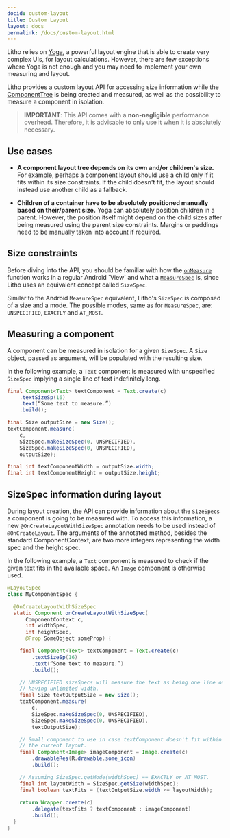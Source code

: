 ```yaml
---
docid: custom-layout
title: Custom Layout
layout: docs
permalink: /docs/custom-layout.html
---
```

Litho relies on [Yoga](https://facebook.github.io/yoga/), a powerful layout engine that is able to create very complex UIs, for layout calculations.  However, there are few exceptions where Yoga is not enough and you may need to implement your own measuring and layout. 

Litho provides a custom layout API for accessing size information while the [ComponentTree](/javadoc/com/facebook/litho/ComponentTree) is being created and measured, as well as the possibility to measure a component in isolation.

> **IMPORTANT**: This API comes with a **non-negligible** performance overhead. Therefore, it is advisable to only use it when it is absolutely necessary.

## Use cases

* **A component layout tree depends on its own and/or children's size.** For example, perhaps a component layout should use a child only if it fits within its size constraints. If the child doesn't fit, the layout should instead use another child as a fallback.

* **Children of a container have to be absolutely positioned manually based on their/parent size.** Yoga can absolutely position children in a parent. However, the position itself might depend on the child sizes after being measured using the parent size constraints. Margins or paddings need to be manually taken into account if required.

## Size constraints
Before diving into the API, you should be familiar with how the [`onMeasure`](https://developer.android.com/reference/android/view/View.html#onMeasure(int,%20int)) function works in a regular Android `View` and what a [`MeasureSpec`](https://developer.android.com/reference/android/view/View.MeasureSpec.html) is, since Litho uses an equivalent concept called `SizeSpec`. 

Similar to the Android `MeasureSpec` equivalent, Litho's `SizeSpec` is composed of a size and a mode. The possible modes, same as for `MeasureSpec`, are: `UNSPECIFIED`, `EXACTLY` and `AT_MOST`.

## Measuring a component

A component can be measured in isolation for a given `SizeSpec`. A `Size` object, passed as argument, will be populated with the resulting size.

In the following example, a `Text` component is measured with unspecified `SizeSpec` implying a single line of text indefinitely long.

```java
final Component<Text> textComponent = Text.create(c)
    .textSizeSp(16)
    .text(“Some text to measure.”)
    .build();

final Size outputSize = new Size();
textComponent.measure(
    c, 
    SizeSpec.makeSizeSpec(0, UNSPECIFIED),
    SizeSpec.makeSizeSpec(0, UNSPECIFIED),
    outputSize);

final int textComponentWidth = outputSize.width;
final int textComponentHeight = outputSize.height;
```

## SizeSpec information during layout
During layout creation, the API can provide information about the `SizeSpecs` a component is going to be measured with. To access this information, a new `@OnCreateLayoutWithSizeSpec` annotation needs to be used instead of `@OnCreateLayout`. The arguments of the annotated method, besides the standard ComponentContext, are two more integers representing the width spec and the height spec.

In the following example, a `Text` component is measured to check if the given text fits in the available space. An `Image` component is otherwise used.

```java
@LayoutSpec
class MyComponentSpec {

  @OnCreateLayoutWithSizeSpec
  static Component onCreateLayoutWithSizeSpec(
      ComponentContext c,
      int widthSpec,
      int heightSpec,
      @Prop SomeObject someProp) {

    final Component<Text> textComponent = Text.create(c)
        .textSizeSp(16)
        .text(“Some text to measure.”)
        .build();

    // UNSPECIFIED sizeSpecs will measure the text as being one line only,
    // having unlimited width.
    final Size textOutputSize = new Size();
    textComponent.measure(
        c, 
        SizeSpec.makeSizeSpec(0, UNSPECIFIED),
        SizeSpec.makeSizeSpec(0, UNSPECIFIED),
        textOutputSize);

    // Small component to use in case textComponent doesn't fit within
    // the current layout.
    final Component<Image> imageComponent = Image.create(c)
        .drawableRes(R.drawable.some_icon)
        .build();

    // Assuming SizeSpec.getMode(widthSpec) == EXACTLY or AT_MOST.
    final int layoutWidth = SizeSpec.getSize(widthSpec);
    final boolean textFits = (textOutputSize.width <= layoutWidth);
    
    return Wrapper.create(c)
        .delegate(textFits ? textComponent : imageComponent)
        .build();
  }
}
```
